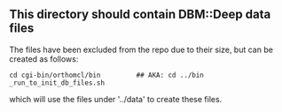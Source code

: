 ## This directory should contain DBM::Deep data files

The files have been excluded from the repo due to their size, but can be created as follows:

    cd cgi-bin/orthomcl/bin         ## AKA: cd ../bin
    _run_to_init_db_files.sh

which will use the files under '../data' to create these files.
